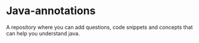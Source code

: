 # Java-annotations
A repository where you can add questions, code snippets and concepts that can help you understand java.  
